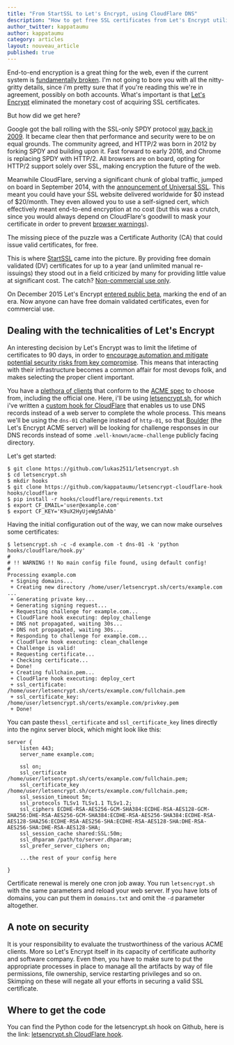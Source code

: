 ```yaml
---
title: "From StartSSL to Let's Encrypt, using CloudFlare DNS"
description: "How to get free SSL certificates from Let's Encrypt utilizing the letsencrypt.sh ACME client with a dns-01 challenge and a custom CloudFlare hook."
author_twitter: kappataumu
author: kappataumu
category: articles
layout: nouveau_article
published: true
---
```


End-to-end encryption is a great thing for the web, even if the current system is [fundamentally broken](https://www.youtube.com/watch?v=Z7Wl2FW2TcA). I'm not going to bore you with all the nitty-gritty details, since i'm pretty sure that if you're reading this we're in agreement, possibly on both accounts. What's important is that [Let's Encrypt](https://letsencrypt.org/) eliminated the monetary cost of acquiring SSL certificates.

But how did we get here?

Google got the ball rolling with the SSL-only SPDY protocol [way back in 2009](http://googleresearch.blogspot.gr/2009/11/2x-faster-web.html). It became clear then that performance and security were to be on equal grounds. The community agreed, and HTTP/2 was born in 2012 by forking SPDY and building upon it. Fast forward to early 2016, and Chrome is replacing SPDY with HTTP/2. All browsers are on board, opting for HTTP/2 support solely over SSL, making encryption the future of the web.

Meanwhile CloudFlare, serving a significant chunk of global traffic, jumped on board in September 2014, with the [announcement of Universal SSL](https://blog.cloudflare.com/introducing-universal-ssl/). This meant  you could have your SSL website delivered worldwide for $0 instead of $20/month. They even allowed you to use a self-signed cert, which effectively meant end-to-end encryption at no cost (but this was a crutch, since you would always depend on CloudFlare's goodwill to mask your certificate in order to prevent [browser warnings](https://static.googleusercontent.com/media/research.google.com/en/pubs/archive/43265.pdf)).

The missing piece of the puzzle was a Certificate Authority (CA) that could issue valid certificates, for free.

This is where [StartSSL](https://www.startssl.com/) came into the picture. By providing free domain validated (DV) certificates for up to a year (and unlimited manual re-issuings) they stood out in a field criticized by many for providing little value at significant cost. The catch? [Non-commercial use only](https://www.startssl.com/policy.pdf).

On December 2015 Let's Encrypt [entered public beta](https://letsencrypt.org/2015/12/03/entering-public-beta.html), marking the end of an era. Now anyone can have free domain validated certificates, even for commercial use.


## Dealing with the technicalities of Let's Encrypt

An interesting decision by Let's Encrypt was to limit the lifetime of certificates to 90 days, in order to [encourage automation and mitigate potential security risks from key compromise](https://letsencrypt.org/2015/11/09/why-90-days.html). This means that interacting with their infrastructure becomes a common affair for most devops folk, and makes selecting the proper client important.

You have a [plethora of clients](https://community.letsencrypt.org/t/list-of-client-implementations/2103) that conform to the [ACME spec](https://github.com/ietf-wg-acme/acme/) to choose from, including the official one. Here, i'll be using [letsencrypt.sh](https://github.com/lukas2511/letsencrypt.sh), for which i've written a [custom hook for CloudFlare](https://github.com/kappataumu/letsencrypt-cloudflare-hook) that enables us to use DNS records instead of a web server to complete the whole process. This means we'll be using the `dns-01` challenge instead of `http-01`, so that [Boulder](https://github.com/letsencrypt/boulder) (the Let's Encrypt ACME server) will be looking for challenge responses in our DNS records instead of some `.well-known/acme-challenge` publicly facing directory.

Let's get started:

```
$ git clone https://github.com/lukas2511/letsencrypt.sh
$ cd letsencrypt.sh
$ mkdir hooks
$ git clone https://github.com/kappataumu/letsencrypt-cloudflare-hook hooks/cloudflare
$ pip install -r hooks/cloudflare/requirements.txt
$ export CF_EMAIL='user@example.com'
$ export CF_KEY='K9uX2HyUjeWg5AhAb'
```

Having the initial configuration out of the way, we can now make ourselves some certificates:

```
$ letsencrypt.sh -c -d example.com -t dns-01 -k 'python hooks/cloudflare/hook.py'
#
# !! WARNING !! No main config file found, using default config!
#
Processing example.com
 + Signing domains...
 + Creating new directory /home/user/letsencrypt.sh/certs/example.com ...
 + Generating private key...
 + Generating signing request...
 + Requesting challenge for example.com...
 + CloudFlare hook executing: deploy_challenge
 + DNS not propagated, waiting 30s...
 + DNS not propagated, waiting 30s...
 + Responding to challenge for example.com...
 + CloudFlare hook executing: clean_challenge
 + Challenge is valid!
 + Requesting certificate...
 + Checking certificate...
 + Done!
 + Creating fullchain.pem...
 + CloudFlare hook executing: deploy_cert
 + ssl_certificate: /home/user/letsencrypt.sh/certs/example.com/fullchain.pem
 + ssl_certificate_key: /home/user/letsencrypt.sh/certs/example.com/privkey.pem
 + Done!
```

You can paste the`ssl_certificate` and `ssl_certificate_key` lines directly into the nginx server block, which might look like this:

```
server {
    listen 443;
    server_name example.com;

    ssl on;
    ssl_certificate /home/user/letsencrypt.sh/certs/example.com/fullchain.pem;
    ssl_certificate_key /home/user/letsencrypt.sh/certs/example.com/fullchain.pem;
    ssl_session_timeout 5m;
    ssl_protocols TLSv1 TLSv1.1 TLSv1.2;
    ssl_ciphers ECDHE-RSA-AES256-GCM-SHA384:ECDHE-RSA-AES128-GCM-SHA256:DHE-RSA-AES256-GCM-SHA384:ECDHE-RSA-AES256-SHA384:ECDHE-RSA-AES128-SHA256:ECDHE-RSA-AES256-SHA:ECDHE-RSA-AES128-SHA:DHE-RSA-AES256-SHA:DHE-RSA-AES128-SHA;
    ssl_session_cache shared:SSL:50m;
    ssl_dhparam /path/to/server.dhparam;
    ssl_prefer_server_ciphers on;

    ...the rest of your config here

}
```

Certificate renewal is merely one cron job away. You run `letsencrypt.sh` with the same parameters and reload your web server. If you have lots of domains, you can put them in `domains.txt` and omit the `-d` parameter altogether.


## A note on security

It is your responsibility to evaluate the trustworthiness of the various ACME clients. More so Let's Encrypt itself in its capacity of certificate authority and software company. Even then, you have to make sure to put the appropriate processes in place to manage all the artifacts by way of file permissions, file ownership, service restarting privileges and so on. Skimping on these will negate all your efforts in securing a valid SSL certificate.

## Where to get the code

You can find the Python code for the letsencrypt.sh hook on Github, here is the link: [letsencrypt.sh CloudFlare hook](https://github.com/kappataumu/letsencrypt-cloudflare-hook).
